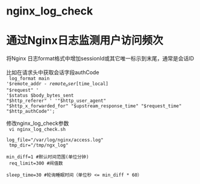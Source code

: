 # nginx_log_check
<h1>通过Nginx日志监测用户访问频次</h1>


将Nginx 日志format格式中增加sessionId或其它唯一标示到末尾，通常是会话ID<br/><br/>
   比如在请求头中获取会话字段authCode<br/>
   <code>
   log_format  main  '$remote_addr - $remote_user [$time_local] "$request" '
                      '$status $body_bytes_sent "$http_referer" '
                      '"$http_user_agent" "$http_x_forwarded_for" "$upstream_response_time" "$request_time" "$http_authCode"';</code>

修改nginx_log_check参数<br>
<code>
  vi  nginx_log_check.sh <br>
   log_file="/var/log/nginx/access.log"<br>
   tmp_dir="/tmp/ngx_log"<br>
   min_diff=1  #默认时间范围(单位分钟)<br>
   req_limit=300 #阀值数<br>
   sleep_time=30 #轮询睡眠时间（单位秒 <= min_diff * 60）<br>
</code>  
